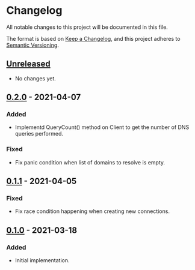 # Changelog
All notable changes to this project will be documented in this file.

The format is based on [Keep a Changelog](https://keepachangelog.com/en/1.0.0/),
and this project adheres to [Semantic Versioning](https://semver.org/spec/v2.0.0.html).

## [Unreleased]
- No changes yet.

## [0.2.0] - 2021-04-07
### Added
- Implementd QueryCount() method on Client to get the number of DNS queries performed.

### Fixed
- Fix panic condition when list of domains to resolve is empty.

## [0.1.1] - 2021-04-05
### Fixed
- Fix race condition happening when creating new connections.

## [0.1.0] - 2021-03-18
### Added
- Initial implementation.

[Unreleased]: https://github.com/d3mondev/resolvermt/compare/v0.1.1...HEAD
[0.1.0]: https://github.com/d3mondev/resolvermt/releases/tag/v0.1.0
[0.1.1]: https://github.com/d3mondev/resolvermt/releases/tag/v0.1.1
[0.2.0]: https://github.com/d3mondev/resolvermt/releases/tag/v0.2.0
